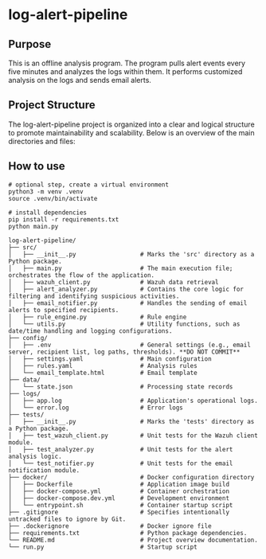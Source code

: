 # log-alert-pipeline
## Purpose
This is an offline analysis program. The program pulls alert events every five minutes and analyzes the logs within them. It performs customized analysis on the logs and sends email alerts.

## Project Structure
The log-alert-pipeline project is organized into a clear and logical structure to promote maintainability and scalability. Below is an overview of the main directories and files:

## How to use
```
# optional step, create a virtual environment
python3 -m venv .venv
source .venv/bin/activate

# install dependencies
pip install -r requirements.txt
python main.py
```
```
log-alert-pipeline/
├── src/
│   ├── __init__.py                  # Marks the 'src' directory as a Python package.
│   ├── main.py                      # The main execution file; orchestrates the flow of the application.
│   ├── wazuh_client.py              # Wazuh data retrieval
│   ├── alert_analyzer.py            # Contains the core logic for filtering and identifying suspicious activities.
│   ├── email_notifier.py            # Handles the sending of email alerts to specified recipients.
│   ├── rule_engine.py               # Rule engine
│   └── utils.py                     # Utility functions, such as date/time handling and logging configurations.
├── config/
│   ├── .env                         # General settings (e.g., email server, recipient list, log paths, thresholds). **DO NOT COMMIT**
│   ├── settings.yaml                # Main configuration
│   ├── rules.yaml                   # Analysis rules
│   └── email_template.html          # Email template
├── data/
│   └── state.json                   # Processing state records
├── logs/
│   ├── app.log                      # Application's operational logs.
│   └── error.log                    # Error logs
├── tests/
│   ├── __init__.py                  # Marks the 'tests' directory as a Python package.
│   ├── test_wazuh_client.py         # Unit tests for the Wazuh client module.
│   ├── test_analyzer.py             # Unit tests for the alert analysis logic.
│   └── test_notifier.py             # Unit tests for the email notification module.
├── docker/                          # Docker configuration directory
│   ├── Dockerfile                   # Application image build
│   ├── docker-compose.yml           # Container orchestration
│   ├── docker-compose.dev.yml       # Development environment
│   └── entrypoint.sh                # Container startup script
├── .gitignore                       # Specifies intentionally untracked files to ignore by Git.
├── .dockerignore                    # Docker ignore file
├── requirements.txt                 # Python package dependencies.
└── README.md                        # Project overview documentation.
└── run.py                           # Startup script
```

